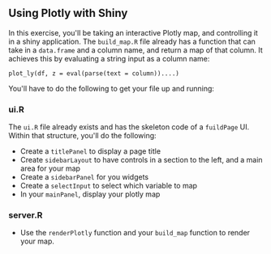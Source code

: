 ## Using Plotly with Shiny
In this exercise, you'll be taking an interactive Plotly map, and controlling it in a shiny application.  The `build_map.R` file already has a function that can take in a `data.frame` and a column name, and return a map of that column.  It achieves this by evaluating a string input as a column name:

```
plot_ly(df, z = eval(parse(text = column))....)
```

You'll have to do the following to get your file up and running:

### ui.R
The `ui.R` file already exists and has the skeleton code of a `fuildPage` UI.  Within that structure, you'll do the following:

- Create a `titlePanel` to display a page title
- Create `sidebarLayout` to have controls in a section to the left, and a main area for your map
- Create a `sidebarPanel` for you widgets
- Create a `selectInput` to select which variable to map
- In your `mainPanel`, display your plotly map

### server.R
- Use the `renderPlotly` function and your `build_map` function to render your map.
